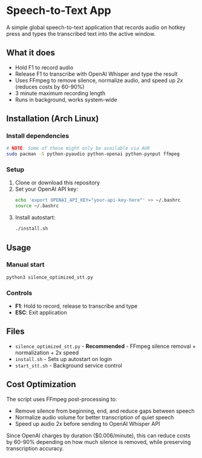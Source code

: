 # Speech-to-Text App

A simple global speech-to-text application that records audio on hotkey press and types the transcribed text into the active window.

## What it does

- Hold F1 to record audio
- Release F1 to transcribe with OpenAI Whisper and type the result
- Uses FFmpeg to remove silence, normalize audio, and speed up 2x (reduces costs by 60-90%)
- 3 minute maximum recording length
- Runs in background, works system-wide

## Installation (Arch Linux)

### Install dependencies
```bash
# NOTE: Some of these might only be available via AUR
sudo pacman -S python-pyaudio python-openai python-pynput ffmpeg
```

### Setup
1. Clone or download this repository
2. Set your OpenAI API key:
   ```bash
   echo 'export OPENAI_API_KEY="your-api-key-here"' >> ~/.bashrc
   source ~/.bashrc
   ```
3. Install autostart:
   ```bash
   ./install.sh
   ```

## Usage

### Manual start
```bash
python3 silence_optimized_stt.py
```

### Controls
- **F1**: Hold to record, release to transcribe and type
- **ESC**: Exit application

## Files

- `silence_optimized_stt.py` - **Recommended** - FFmpeg silence removal + normalization + 2x speed
- `install.sh` - Sets up autostart on login
- `start_stt.sh` - Background service control

## Cost Optimization

The script uses FFmpeg post-processing to:
- Remove silence from beginning, end, and reduce gaps between speech
- Normalize audio volume for better transcription of quiet speech
- Speed up audio 2x before sending to OpenAI Whisper API

Since OpenAI charges by duration ($0.006/minute), this can reduce costs by 60-90% depending on how much silence is removed, while preserving transcription accuracy.
